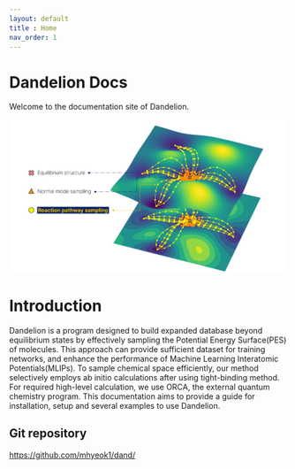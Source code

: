 ```yaml
---
layout: default
title : Home
nav_order: 1
---
```



# Dandelion Docs
Welcome to the documentation site of Dandelion.
<div align="center">
  <img src="docs/img/front.png" alt="Dandelion" width="850">
</div>

# Introduction
Dandelion is a program designed to build expanded database beyond equilibrium states by  effectively sampling the Potential Energy Surface(PES) of molecules. This approach can provide sufficient dataset for training networks, and enhance the performance of Machine Learning Interatomic Potentials(MLIPs). To sample chemical space efficiently, our method selectively employs ab initio calculations after using tight-binding method. For required high-level calculation, we use ORCA, the external quantum chemistry program. This documentation aims to provide a guide for installation, setup and several examples to use Dandelion. 

## Git repository
<https://github.com/mhyeok1/dand/>
